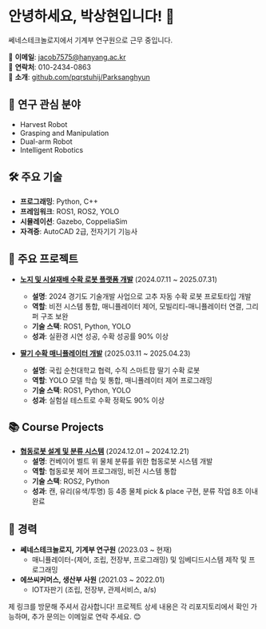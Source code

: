 # 안녕하세요, 박상현입니다! 👋

쎄네스테크놀로지에서 기계부 연구원으로 근무 중입니다.

📧 **이메일**: jacob7575@hanyang.ac.kr  
📱 **연락처**: 010-2434-0863  
🔗 **소개**: [github.com/pqrstuhij/Parksanghyun](https://github.com/pqrstuhij/Parksanghyun)

## 🔬 연구 관심 분야
- Harvest Robot
- Grasping and Manipulation
- Dual-arm Robot
- Intelligent Robotics

## 🛠️ 주요 기술
- **프로그래밍**: Python, C++
- **프레임워크**: ROS1, ROS2, YOLO
- **시뮬레이션**: Gazebo, CoppeliaSim
- **자격증**: AutoCAD 2급, 전자기기 기능사

## 🚀 주요 프로젝트
- **[노지 및 시설재배 수확 로봇 플랫폼 개발](https://github.com/pqrstuhij/HarvestRobotPlatform)** (2024.07.11 ~ 2025.07.31)  
  - **설명**: 2024 경기도 기술개발 사업으로 고추 자동 수확 로봇 프로토타입 개발  
  - **역할**: 비전 시스템 통합, 매니퓰레이터 제어, 모빌리티-매니퓰레이터 연결, 그리퍼 구조 보완  
  - **기술 스택**: ROS1, Python, YOLO  
  - **성과**: 실환경 시연 성공, 수확 성공률 90% 이상  

- **[딸기 수확 매니퓰레이터 개발](https://github.com/pqrstuhij/StrawberryHarvestManipulator)** (2025.03.11 ~ 2025.04.23)  
  - **설명**: 국립 순천대학교 협력, 수직 스마트팜 딸기 수확 로봇  
  - **역할**: YOLO 모델 학습 및 통합, 매니퓰레이터 제어 프로그래밍  
  - **기술 스택**: ROS1, Python, YOLO  
  - **성과**: 실험실 테스트로 수확 정확도 90% 이상  

## 📚 Course Projects
- **[협동로봇 설계 및 분류 시스템](https://github.com/pqrstuhij/HarvestRobotPlatform)** (2024.12.01 ~ 2024.12.21)  
  - **설명**: 컨베이어 벨트 위 물체 분류를 위한 협동로봇 시스템 개발    
  - **역할**: 협동로봇 제어 프로그래밍, 비전 시스템 통합 
  - **기술 스택**: ROS2, Python   
  - **성과**: 캔, 유리(유색/투명) 등 4종 물체 pick & place 구현, 분류 작업 8초 이내 완료


## 💼 경력
- **쎄네스테크놀로지, 기계부 연구원** (2023.03 ~ 현재)  
  - 매니퓰레이터-(제어, 조립, 전장부, 프로그래밍) 및 임베디드시스템 제작 및 프로그래밍
- **에쓰씨커머스, 생산부 사원** (2021.03 ~ 2022.01)  
  - IOT자판기 (조립, 전장부, 관제서비스, a/s)

제 링크를 방문해 주셔서 감사합니다! 프로젝트 상세 내용은 각 리포지토리에서 확인 가능하며, 추가 문의는 이메일로 연락 주세요. 😊





